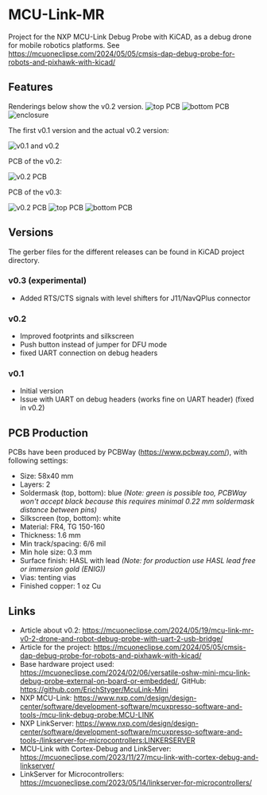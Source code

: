 # MCU-Link-MR

Project for the NXP MCU-Link Debug Probe with KiCAD, as a debug drone for mobile robotics platforms.
See https://mcuoneclipse.com/2024/05/05/cmsis-dap-debug-probe-for-robots-and-pixhawk-with-kicad/

## Features
Renderings below show the v0.2 version.
![top PCB](images/top_v0.2.png)
![bottom PCB](images/bottom_v0.2.png)
![enclosure](images/enclosure_v0.1.png)

The first v0.1 version and the actual v0.2 version:

![v0.1 and v0.2](images/mcu-link-mr-v0.1-v0.2.jpg)

PCB of the v0.2:

![v0.2 PCB](images/mcu-link-mr-v0.2.jpg)

PCB of the v0.3:

![v0.2 PCB](images/mcu-link-mr-v0.3.jpg)
![top PCB](images/top_v0.3.png)
![bottom PCB](images/bottom_v0.3.png)

## Versions
The gerber files for the different releases can be found in KiCAD project directory.

### v0.3 (experimental)
- Added RTS/CTS signals with level shifters for J11/NavQPlus connector

### v0.2
- Improved footprints and silkscreen
- Push button instead of jumper for DFU mode
- fixed UART connection on debug headers

### v0.1
- Initial version
- Issue with UART on debug headers (works fine on UART header) (fixed in v0.2)

## PCB Production
PCBs have been produced by PCBWay (https://www.pcbway.com/), with following settings:
- Size: 58x40 mm
- Layers: 2
- Soldermask (top, bottom): blue *(Note: green is possible too, PCBWay won't accept black because this requires minimal 0.22 mm soldermask distance between pins)*
- Silkscreen (top, bottom): white
- Material: FR4, TG 150-160
- Thickness: 1.6 mm
- Min track/spacing: 6/6 mil
- Min hole size: 0.3 mm
- Surface finish: HASL with lead *(Note: for production use HASL lead free or immersion gold (ENIG))*
- Vias: tenting vias
- Finished copper: 1 oz Cu

## Links
- Article about v0.2: https://mcuoneclipse.com/2024/05/19/mcu-link-mr-v0-2-drone-and-robot-debug-probe-with-uart-2-usb-bridge/
- Article for the project: https://mcuoneclipse.com/2024/05/05/cmsis-dap-debug-probe-for-robots-and-pixhawk-with-kicad/
- Base hardware project used: https://mcuoneclipse.com/2024/02/06/versatile-oshw-mini-mcu-link-debug-probe-external-on-board-or-embedded/, GitHub: https://github.com/ErichStyger/McuLink-Mini
- NXP MCU-Link: https://www.nxp.com/design/design-center/software/development-software/mcuxpresso-software-and-tools-/mcu-link-debug-probe:MCU-LINK
- NXP LinkServer: https://www.nxp.com/design/design-center/software/development-software/mcuxpresso-software-and-tools-/linkserver-for-microcontrollers:LINKERSERVER
- MCU-Link with Cortex-Debug and LinkServer: https://mcuoneclipse.com/2023/11/27/mcu-link-with-cortex-debug-and-linkserver/
- LinkServer for Microcontrollers: https://mcuoneclipse.com/2023/05/14/linkserver-for-microcontrollers/
